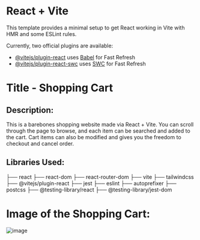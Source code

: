 # React + Vite

This template provides a minimal setup to get React working in Vite with HMR and some ESLint rules.

Currently, two official plugins are available:

- [@vitejs/plugin-react](https://github.com/vitejs/vite-plugin-react/blob/main/packages/plugin-react/README.md) uses [Babel](https://babeljs.io/) for Fast Refresh
- [@vitejs/plugin-react-swc](https://github.com/vitejs/vite-plugin-react-swc) uses [SWC](https://swc.rs/) for Fast Refresh

# Title - Shopping Cart

## Description:
This is a barebones shopping website made via React + Vite. You can scroll through the page to browse, and each item can be searched and added to the cart. Cart items can also be modified and gives you the freedom to checkout and cancel order. 

## Libraries Used:

├── react
├── react-dom
├── react-router-dom
├── vite
├── tailwindcss
├── @vitejs/plugin-react
├── jest
├── eslint
├── autoprefixer
├── postcss
├── @testing-library/react
├── @testing-library/jest-dom


# Image of the Shopping Cart:
![image](https://github.com/user-attachments/assets/5d3cca95-8e7a-4026-87d5-efee659794d1)

